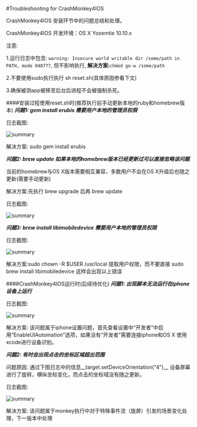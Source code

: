 #Troubleshooting for CrashMonkey4IOS

CrashMonkey4IOS 安装环节中的问题总结和处理。

CrashMonkey4IOS 开发环境：OS X Yosemtie 10.10.x

注意:

1.运行日志中包含: `warning: Insecure world writable dir /some/path in PATH, mode 040777`, 但不影响执行, **解决方案:**`chmod go-w /some/path`

2.不要使用sudo执行执行 sh reset.sh(具体原因参看下文)

3.确保被测app被移至后台后进程不会被强制杀死。

####安装过程使用reset.sh时(推荐执行前手动更新本地的ruby和homebrew版本)
***问题1: gem install erubis 需要用户本地的管理员权限***

日志截图:

<img alt="summary" src="https://github.com/vigossjjj/CrashMonkey4IOS/blob/master/img/geminstallerror.png">

解决方案: sudo gem install erubis

***问题2: brew update 如果本地的homebrew版本已经更新过可以直接忽略该问题***

当前的homebrew与OS X版本需要相互兼容，多数用户不会在OS X升级后也随之更新(需要手动更新)

解决方案:先执行 brew upgrade 后再 brew update


日志截图:

<img alt="summary" src="https://github.com/vigossjjj/CrashMonkey4IOS/blob/master/img/brewupdatesuccess.png">

***问题3: brew install libimobiledevice 需要用户本地的管理员权限***

日志截图:

<img alt="summary" src="https://github.com/vigossjjj/CrashMonkey4IOS/blob/master/img/sudobrewinstallerror.png">

解决方案:sudo chown -R $USER /usr/local 提取用户权限，而不要直接 sudo brew install libimobiledevice 这样会出现以上错误


####CrashMonkey4IOS运行时(后续待优化)
***问题1: 出现脚本无法运行在iphone设备上运行***

日志截图:

<img alt="summary" src="https://github.com/vigossjjj/CrashMonkey4IOS/blob/master/img/enableUIAutomation.png">

解决方案:	该问题属于iphone设置问题，首先查看设置中“开发者”中启用“EnableUIAutomation”选项，如果没有“开发者”需要连接iphone和OS X 使用xcode进行设备识别。

***问题2: 有时会出现点击的坐标区域超出范围***

问题原因: 通过下图日志中的信息__target.setDeviceOrientation("4")__ 设备屏幕进行了旋转，横纵坐标变化，而点击的坐标域没有随之更新。

日志截图:

<img alt="summary" src="https://github.com/vigossjjj/CrashMonkey4IOS/blob/master/img/runsetorientation.png">

解决方案: 该问题属于monkey执行中对于特殊事件流（旋屏）引发的场景变化处理，下一版本中处理
